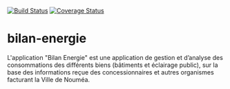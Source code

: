 [![Build Status](https://travis-ci.org/DSI-Ville-Noumea/bilan-energie.svg?branch=master)](https://travis-ci.org/DSI-Ville-Noumea/bilan-energie)  [![Coverage Status](https://coveralls.io/repos/github/DSI-Ville-Noumea/bilan-energie/badge.svg?branch=master)](https://coveralls.io/github/DSI-Ville-Noumea/bilan-energie?branch=master)

# bilan-energie

L'application "Bilan Energie" est une application de gestion et d’analyse des consommations des différents biens (bâtiments et éclairage public), sur la base des informations reçue des concessionnaires et autres organismes facturant la Ville de Nouméa.
